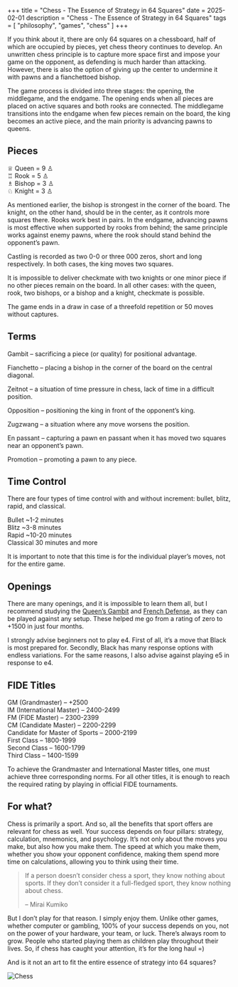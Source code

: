 +++
title = "Chess - The Essence of Strategy in 64 Squares"
date = 2025-02-01
description = "Chess - The Essence of Strategy in 64 Squares"
tags = [
    "philosophy",
    "games",
    "chess"
]
+++

If you think about it, there are only 64 squares on a chessboard, half of which are occupied by pieces, yet chess theory continues to develop. An unwritten chess principle is to capture more space first and impose your game on the opponent, as defending is much harder than attacking. However, there is also the option of giving up the center to undermine it with pawns and a fianchettoed bishop.

The game process is divided into three stages: the opening, the middlegame, and the endgame. The opening ends when all pieces are placed on active squares and both rooks are connected. The middlegame transitions into the endgame when few pieces remain on the board, the king becomes an active piece, and the main priority is advancing pawns to queens.


## Pieces

♕ Queen = 9 ♙<br>
♖ Rook = 5 ♙<br>
♗ Bishop = 3 ♙<br>
♘ Knight = 3 ♙<br>

As mentioned earlier, the bishop is strongest in the corner of the board. The knight, on the other hand, should be in the center, as it controls more squares there. Rooks work best in pairs. In the endgame, advancing pawns is most effective when supported by rooks from behind; the same principle works against enemy pawns, where the rook should stand behind the opponent’s pawn.

Castling is recorded as two 0-0 or three 000 zeros, short and long respectively. In both cases, the king moves two squares.

It is impossible to deliver checkmate with two knights or one minor piece if no other pieces remain on the board. In all other cases: with the queen, rook, two bishops, or a bishop and a knight, checkmate is possible.

The game ends in a draw in case of a threefold repetition or 50 moves without captures.


## Terms

Gambit – sacrificing a piece (or quality) for positional advantage.

Fianchetto – placing a bishop in the corner of the board on the central diagonal.

Zeitnot – a situation of time pressure in chess, lack of time in a difficult position.

Opposition – positioning the king in front of the opponent’s king.

Zugzwang – a situation where any move worsens the position.

En passant – capturing a pawn en passant when it has moved two squares near an opponent’s pawn.

Promotion – promoting a pawn to any piece.


## Time Control

There are four types of time control with and without increment: bullet, blitz, rapid, and classical.

Bullet ~1-2 minutes<br>
Blitz ~3-8 minutes<br>
Rapid ~10-20 minutes<br>
Classical 30 minutes and more<br>

It is important to note that this time is for the individual player’s moves, not for the entire game.


## Openings

There are many openings, and it is impossible to learn them all, but I recommend studying the [Queen’s Gambit](https://lichess.org/study/topic/Queen's%20Gambit/popular) and [French Defense](https://lichess.org/study/topic/French%20Defense/popular), as they can be played against any setup. These helped me go from a rating of zero to +1500 in just four months.

I strongly advise beginners not to play e4. First of all, it’s a move that Black is most prepared for. Secondly, Black has many response options with endless variations. For the same reasons, I also advise against playing e5 in response to e4.


## FIDE Titles

GM (Grandmaster) – +2500<br>
IM (International Master) – 2400-2499<br>
FM (FIDE Master) – 2300-2399<br>
CM (Candidate Master) – 2200-2299<br>
Candidate for Master of Sports – 2000-2199<br>
First Class – 1800-1999<br>
Second Class – 1600-1799<br>
Third Class – 1400-1599<br>

To achieve the Grandmaster and International Master titles, one must achieve three corresponding norms. For all other titles, it is enough to reach the required rating by playing in official FIDE tournaments.


## For what?

Chess is primarily a sport. And so, all the benefits that sport offers are relevant for chess as well. Your success depends on four pillars: strategy, calculation, mnemonics, and psychology. It’s not only about the moves you make, but also how you make them. The speed at which you make them, whether you show your opponent confidence, making them spend more time on calculations, allowing you to think using their time.

> If a person doesn’t consider chess a sport, they know nothing about sports. If they don’t consider it a full-fledged sport, they know nothing about chess.
>
> – Mirai Kumiko

But I don’t play for that reason. I simply enjoy them. Unlike other games, whether computer or gambling, 100% of your success depends on you, not on the power of your hardware, your team, or luck. There’s always room to grow. People who started playing them as children play throughout their lives. So, if chess has caught your attention, it’s for the long haul =)

And is it not an art to fit the entire essence of strategy into 64 squares?

![Chess](/images/chess.webp)
